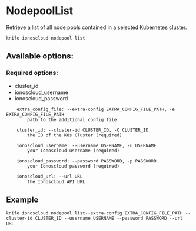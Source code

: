 # NodepoolList

Retrieve a list of all node pools contained in a selected Kubernetes cluster.

```text
knife ionoscloud nodepool list
```

## Available options:

### Required options:

* cluster\_id
* ionoscloud\_username
* ionoscloud\_password

```text
    extra_config_file: --extra-config EXTRA_CONFIG_FILE_PATH, -e EXTRA_CONFIG_FILE_PATH
        path to the additional config file

    cluster_id: --cluster-id CLUSTER_ID, -C CLUSTER_ID
        the ID of the K8s Cluster (required)

    ionoscloud_username: --username USERNAME, -u USERNAME
        your Ionoscloud username (required)

    ionoscloud_password: --password PASSWORD, -p PASSWORD
        your Ionoscloud password (required)

    ionoscloud_url: --url URL
        the Ionoscloud API URL

```
## Example

```text
knife ionoscloud nodepool list--extra-config EXTRA_CONFIG_FILE_PATH --cluster-id CLUSTER_ID --username USERNAME --password PASSWORD --url URL
```
